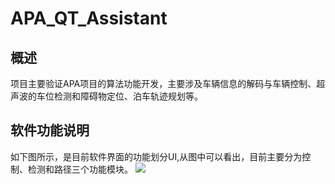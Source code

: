 # APA_QT_Assistant


## 概述
项目主要验证APA项目的算法功能开发，主要涉及车辆信息的解码与车辆控制、超声波的车位检测和障碍物定位、泊车轨迹规划等。

##  软件功能说明
如下图所示，是目前软件界面的功能划分UI,从图中可以看出，目前主要分为控制、检测和路径三个功能模块。
<img src="https://raw.githubusercontent.com/zgh551/FigureBed/master/img/UI.gif" />


